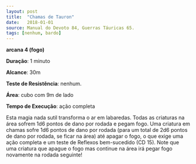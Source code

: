 ```yaml
---
layout: post
title:  "Chamas de Tauron"
date:   2018-01-01
source: Manual do Devoto 84, Guerras Táuricas 65.
tags: [nenhum, bardo]
---
```


**arcana 4 (fogo)**

**Duração**: 1 minuto

**Alcance**: 30m

**Teste de Resistência**: nenhum.

**Área**: cubo com 9m de lado

**Tempo de Execução**: ação completa

Esta magia nada sutil transforma o ar em labaredas. Todas as criaturas na área sofrem 1d6 pontos de dano por rodada e pegam fogo. Uma criatura em chamas sofre 1d6 pontos de dano por rodada (para um total de 2d6 pontos de dano por rodada, se ficar na área) até apagar o fogo, o que exige uma ação completa e um teste de Reflexos bem-sucedido (CD 15). Note que uma criatura que apague o fogo mas continue na área irá pegar fogo novamente na rodada seguinte!
